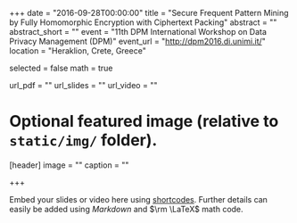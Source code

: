 +++
date = "2016-09-28T00:00:00"
title = "Secure Frequent Pattern Mining by Fully Homomorphic Encryption with Ciphertext Packing"
abstract = ""
abstract_short = ""
event = "11th DPM International Workshop on Data Privacy Management (DPM)"
event_url = "http://dpm2016.di.unimi.it/"
location = "Heraklion, Crete, Greece"

selected = false
math = true

url_pdf = ""
url_slides = ""
url_video = ""

# Optional featured image (relative to `static/img/` folder).
[header]
image = ""
caption = ""

+++

Embed your slides or video here using [shortcodes](https://gcushen.github.io/hugo-academic-demo/post/writing-markdown-latex/). Further details can easily be added using *Markdown* and $\rm \LaTeX$ math code. 
